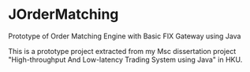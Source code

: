 # JOrderMatching
Prototype of Order Matching Engine with Basic FIX Gateway using Java

This is a prototype project extracted from my Msc dissertation project "High-throughput And Low-latency Trading System using Java" in HKU.
